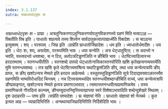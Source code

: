 ```yaml
---
index: 3.1.137
sutra: पाघ्राध्माधेट्दृशः शः

---
```

_पाघ्राध्माधेट्दृशः शः_ - प्राघ्रा । अत्रलुग्विकरणाऽलुग्विकरणयोरलुगविकरणस्ये ग्रहण॑ मिति मत्वाऽऽह —  पिबतीति पिब इति । पाधातोः शप्रत्यये तस्य शित्त्वेन सार्वदातुकत्वात्पाघ्राध्मे॑ति पिबादेशः । स चाऽदन्त इत्युक्तम् । शप् । पररूपम् । जिघ्र इति ।प्राघ्रे॑ति घ्राधातोर्जिघ्रादेशः । धम इति । ध्माधातोर्धमार्देशः । धय इति । धेटः शः, शप्, अयादेशः, पररूपमिति भावः । धया कन्येति । अत्र धेट्धातुष्टित् । स अदन्तो न भवति, यस्त्वदन्तो धयशब्दः, स न टित्, अतोऽत्रटिड्ढाण॑ञिति न ङीबिति भावः । धेटष्टित्त्वादित्यारभ्य हरदत्तमतम् । स्तनन्धयीतीति । स्तनशब्दे उपपदे धेट्धातोःनासिकास्तनयो॑रिति खशि कृतेखत्यनव्ययस्ये॑ति मुमि स्तनन्धयशब्दः । तत्र खशि कृते धेटष्टित्त्वमाश्रित्य यथाटिड्ढाम॑ञिति ङीप्, तथा धया कन्येत्यत्रापि ङीप् प्राप्तः, स ङीप् खशोऽन्यत्र नेष्यते इति हरदत्त आहेत्यर्थः । वस्तुतस्तुडिड्ढाण॑ञिति सूत्रे टिदाद्यवयवाऽकारस्यैव ग्रहणमिति भाष्यविरोधादिदं चिन्त्यम् । नच टित्त्वसामर्थ्यादेव स्तनन्धयीशब्दान्ङीबिति वाच्यं, धया कन्येत्यत्रापि ङीप्प्रसङ्गात्, खशोऽन्यत्र नेष्यते इत्यत्र प्रमाणाऽभावात् । त्समात्स्तनन्धयीत्यप्रामाणिकमेव । तस्य प्रामाणिकत्वे गौरादित्वं कल्प्यम्, ङीप्यप्युदात्तनिवृत्तिस्वरप्राप्त्या स्वरे विशेषाऽभावादिति शब्देन्दुशेखरे स्थितम् । दृश उदाहरति —  पश्य इति ।पाघ्रे॑ति पश्यादेशः । घ्रः संज्ञायां नेति । घ्राधातोः संज्ञायां शो नेत्यर्थः । कुत इत्यत आह —  व्याघ्रादिभिरिति । अन्यथाव्याजिघ्रादिभि॑रिति निर्दिशेदिति भावः ।